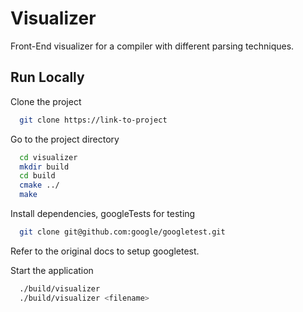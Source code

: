 #
# Visualizer

Front-End visualizer for a compiler with different parsing techniques.


## Run Locally

Clone the project

```bash
  git clone https://link-to-project
```

Go to the project directory

```bash
  cd visualizer
  mkdir build
  cd build
  cmake ../
  make
```

Install dependencies, googleTests for testing

```bash
  git clone git@github.com:google/googletest.git
```
Refer to the original docs to setup googletest.

Start the application

```bash
  ./build/visualizer
  ./build/visualizer <filename>
```



